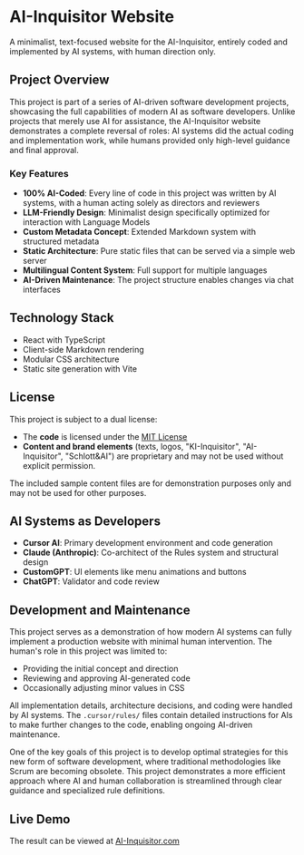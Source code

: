 # AI-Inquisitor Website

A minimalist, text-focused website for the AI-Inquisitor, entirely coded and implemented by AI systems, with human direction only.

## Project Overview

This project is part of a series of AI-driven software development projects, showcasing the full capabilities of modern AI as software developers. Unlike projects that merely use AI for assistance, the AI-Inquisitor website demonstrates a complete reversal of roles: AI systems did the actual coding and implementation work, while humans provided only high-level guidance and final approval.

### Key Features
- **100% AI-Coded**: Every line of code in this project was written by AI systems, with a human acting solely as directors and reviewers
- **LLM-Friendly Design**: Minimalist design specifically optimized for interaction with Language Models
- **Custom Metadata Concept**: Extended Markdown system with structured metadata
- **Static Architecture**: Pure static files that can be served via a simple web server
- **Multilingual Content System**: Full support for multiple languages
- **AI-Driven Maintenance**: The project structure enables changes via chat interfaces

## Technology Stack
- React with TypeScript
- Client-side Markdown rendering
- Modular CSS architecture
- Static site generation with Vite

## License
This project is subject to a dual license:
- The **code** is licensed under the [MIT License](LICENSE)
- **Content and brand elements** (texts, logos, "KI-Inquisitor", "AI-Inquisitor", "Schlott&AI") are proprietary and may not be used without explicit permission.

The included sample content files are for demonstration purposes only and may not be used for other purposes.

## AI Systems as Developers
- **Cursor AI**: Primary development environment and code generation
- **Claude (Anthropic)**: Co-architect of the Rules system and structural design
- **CustomGPT**: UI elements like menu animations and buttons
- **ChatGPT**: Validator and code review

## Development and Maintenance
This project serves as a demonstration of how modern AI systems can fully implement a production website with minimal human intervention. The human's role in this project was limited to:

- Providing the initial concept and direction
- Reviewing and approving AI-generated code
- Occasionally adjusting minor values in CSS

All implementation details, architecture decisions, and coding were handled by AI systems. The `.cursor/rules/` files contain detailed instructions for AIs to make further changes to the code, enabling ongoing AI-driven maintenance.

One of the key goals of this project is to develop optimal strategies for this new form of software development, where traditional methodologies like Scrum are becoming obsolete. This project demonstrates a more efficient approach where AI and human collaboration is streamlined through clear guidance and specialized rule definitions.

## Live Demo
The result can be viewed at [AI-Inquisitor.com](https://ai-inquisitor.com)
